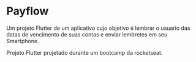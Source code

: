 # Payflow

Um projeto Flutter de um aplicativo cujo objetivo é lembrar o usuario das datas de vencimento de suas contas e enviar lembretes em seu Smartphone.

Projeto Flutter projetado durante um bootcamp da rocketseat.
